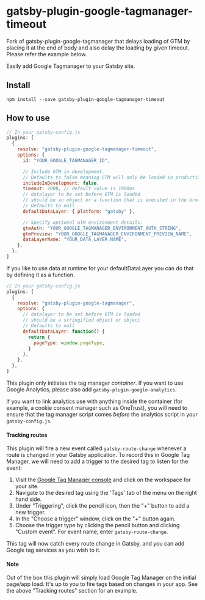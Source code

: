 # gatsby-plugin-google-tagmanager-timeout

Fork of gatsby-plugin-google-tagmanager that delays loading of GTM by placing it at the end of body and also delay the loading by given timeout. Please refer the example below.

Easily add Google Tagmanager to your Gatsby site.

## Install

`npm install --save gatsby-plugin-google-tagmanager-timeout`

## How to use

```javascript
// In your gatsby-config.js
plugins: [
  {
    resolve: "gatsby-plugin-google-tagmanager-timeout",
    options: {
      id: "YOUR_GOOGLE_TAGMANAGER_ID",

      // Include GTM in development.
      // Defaults to false meaning GTM will only be loaded in production.
      includeInDevelopment: false,
      timeout: 2000, // default value is 1000ms
      // datalayer to be set before GTM is loaded
      // should be an object or a function that is executed in the browser
      // Defaults to null
      defaultDataLayer: { platform: "gatsby" },

      // Specify optional GTM environment details.
      gtmAuth: "YOUR_GOOGLE_TAGMANAGER_ENVIRONMENT_AUTH_STRING",
      gtmPreview: "YOUR_GOOGLE_TAGMANAGER_ENVIRONMENT_PREVIEW_NAME",
      dataLayerName: "YOUR_DATA_LAYER_NAME",
    },
  },
]
```

If you like to use data at runtime for your defaultDataLayer you can do that by defining it as a function.

```javascript
// In your gatsby-config.js
plugins: [
  {
    resolve: "gatsby-plugin-google-tagmanager",
    options: {
      // datalayer to be set before GTM is loaded
      // should be a stringified object or object
      // Defaults to null
      defaultDataLayer: function() {
        return {
          pageType: window.pageType,
        }
      },
    },
  },
]
```

This plugin only initiates the tag manager _container_. If you want to use Google Analytics, please also add `gatsby-plugin-google-analytics`.

If you want to link analytics use with anything inside the container (for example, a cookie consent manager such as OneTrust), you will need to ensure that the tag manager script comes _before_ the analytics script in your `gatsby-config.js`.

#### Tracking routes

This plugin will fire a new event called `gatsby-route-change` whenever a route is changed in your Gatsby application. To record this in Google Tag Manager, we will need to add a trigger to the desired tag to listen for the event:

1. Visit the [Google Tag Manager console](https://tagmanager.google.com/) and click on the workspace for your site.
2. Navigate to the desired tag using the 'Tags' tab of the menu on the right hand side.
3. Under "Triggering", click the pencil icon, then the "+" button to add a new trigger.
4. In the "Choose a trigger" window, click on the "+" button again.
5. Choose the trigger type by clicking the pencil button and clicking "Custom event". For event name, enter `gatsby-route-change`.

This tag will now catch every route change in Gatsby, and you can add Google tag services as you wish to it.

#### Note

Out of the box this plugin will simply load Google Tag Manager on the initial page/app load. It's up to you to fire tags based on changes in your app. See the above "Tracking routes" section for an example.
